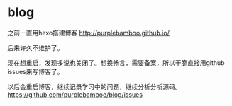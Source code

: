 # blog

之前一直用hexo搭建博客 http://purplebamboo.github.io/

后来许久不维护了。

现在想重启，发现多说也关闭了。想换畅言，需要备案，所以干脆直接用github issues来写博客了。

以后会重启博客，继续记录学习中的问题，继续分析分析源码。
https://github.com/purplebamboo/blog/issues
